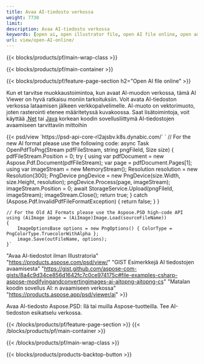 ```yaml
---
title: Avaa AI-tiedosto verkossa
weight: 7730
limit: 
description: Avaa AI-tiedosto verkossa
keywords: [open ai, open illustrator file, open AI file online, open adobe illustrator, preview of ai file, ai format open]
url: view/open-AI-online/
---
```


{{< blocks/products/pf/main-wrap-class >}}


{{< blocks/products/pf/main-container >}}

{{< blocks/products/pf/feature-page-section h2="Open AI file online" >}}
<p>Kun et tarvitse muokkaustoimintoa, kun avaat AI-muodon verkossa, tämä AI Viewer on hyvä ratkaisu moniin tarkoituksiin. Voit avata AI-tiedoston verkossa lataamisen jälkeen verkkopalvelimelle. AI-muoto on vektorimuoto, joten rasterointi etenee määritetyssä kuvakoossa. Saat lisätoimintoja, voit käyttää <a href="/psd/net">.Net</a> tai <a href="/psd/java">Java</a> korkean koodin sovellusliittymä AI-tiedostojen avaamiseen tarvittaviin mittoihin</p>
{{< psd/view `https://psd-api-core-rl2ajsbv.k8s.dynabic.com/` 
`	// For the new AI format please use the following code:
	async Task<bool> OpenPdfToPng(Stream pdfFileStream, string pngFileId, Size size)
	{
		pdfFileStream.Position = 0;
		try
		{
			using var pdfDocument = new Aspose.Pdf.Document(pdfFileStream);
			var page = pdfDocument.Pages[1];
			using var imageStream = new MemoryStream();
			Resolution resolution = new Resolution(300);
			PngDevice pngDevice = new PngDevice(size.Width, size.Height, resolution);
			pngDevice.Process(page, imageStream);
			imageStream.Position = 0;
			await StorageService.Upload(pngFileId, imageStream);
			imageStream.Close();
			return true;
		}
		catch (Aspose.Pdf.InvalidPdfFileFormatException)
		{
			return false;
		}
	}
	
	// For the Old AI Formats please use the Aspose.PSD high-code API
	using (AiImage image = (AiImage)Image.Load(sourceFileName))
	{
		ImageOptionsBase options = new PngOptions() { ColorType = PngColorType.TruecolorWithAlpha };
		image.Save(outFileName, options);
	}` 
"Avaa AI-tiedostot ilman Illustratoria" "https://products.aspose.com/psd/view/" 
"GIST Esimerkkejä AI tiedostojen avaamisesta" "https://gist.github.com/aspose-com-gists/8a4c9d34ce856d1642fc7c0ce974175c#file-examples-csharp-aspose-modifyingandconvertingimages-ai-aitopng-aitopng-cs" 
"Matalan koodin sovellus AI: n avaamiseen verkossa" "https://products.aspose.app/psd/viewer/ai" >}}
<p>Avaa AI-tiedosto Aspose.PSD: llä tai muilla Aspose-tuotteilla. Tee AI-tiedoston esikatselu verkossa.</p>
{{< /blocks/products/pf/feature-page-section >}}
{{< /blocks/products/pf/main-container >}}


{{< /blocks/products/pf/main-wrap-class >}}

{{< blocks/products/products-backtop-button >}}
